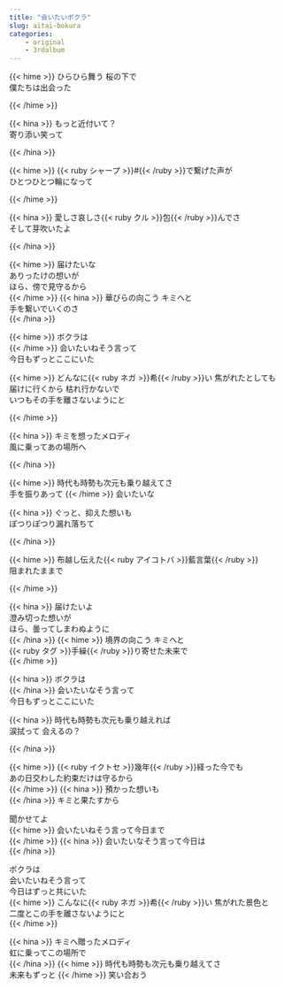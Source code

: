 ```yaml
---
title: "会いたいボクラ"
slug: aitai-bokura
categories:
    - original
    - 3rdalbum
---
```


{{< hime >}}
ひらひら舞う 桜の下で  
僕たちは出会った  

{{< /hime >}}

{{< hina >}}
もっと近付いて？  
寄り添い笑って  

{{< /hina >}}

{{< hime >}}
{{< ruby シャープ >}}#{{< /ruby >}}で繋げた声が  
ひとつひとつ輪になって  

{{< /hime >}}

{{< hina >}}
愛しさ哀しさ{{< ruby クル >}}包{{< /ruby >}}んでさ  
そして芽吹いたよ  

{{< /hina >}}

{{< hime >}}
届けたいな  
ありったけの想いが  
ほら、傍で見守るから  
{{< /hime >}}
{{< hina >}}
華びらの向こう キミへと  
手を繋いでいくのさ  
{{< /hina >}}

{{< hime >}}
ボクラは  
{{< /hime >}}
会いたいねそう言って  
今日もずっとここにいた  

{{< hime >}}
どんなに{{< ruby ネガ >}}希{{< /ruby >}}い 焦がれたとしても  
届けに行くから 枯れ行かないで  
いつもその手を離さないようにと  

{{< /hime >}}

{{< hina >}}
キミを想ったメロディ  
風に乗ってあの場所へ  

{{< /hina >}}

{{< hime >}}
時代も時勢も次元も乗り越えてさ  
手を振りあって 
{{< /hime >}}
会いたいな  

{{< hina >}}
ぐっと、抑えた想いも  
ぽつりぽつり漏れ落ちて  

{{< /hina >}}

{{< hime >}}
布越し伝えた{{< ruby アイコトバ >}}藍言葉{{< /ruby >}}  
阻まれたままで  

{{< /hime >}}

{{< hina >}}
届けたいよ  
澄み切った想いが  
ほら、曇ってしまわぬように  
{{< /hina >}}
{{< hime >}}
境界の向こう キミへと  
{{< ruby タグ >}}手繰{{< /ruby >}}り寄せた未来で  
{{< /hime >}}

{{< hina >}}
ボクラは  
{{< /hina >}}
会いたいなそう言って  
今日もずっとここにいた  

{{< hina >}}
時代も時勢も次元も乗り越えれば  
涙拭って 会えるの？  

{{< /hina >}}

{{< hime >}}
{{< ruby イクトセ >}}幾年{{< /ruby >}}経った今でも  
あの日交わした約束だけは守るから  
{{< /hime >}}
{{< hina >}}
預かった想いも  
{{< /hina >}}
キミと果たすから  

聞かせてよ  
{{< hime >}}
会いたいねそう言って今日まで  
{{< /hime >}}
{{< hina >}}
会いたいなそう言って今日は  
{{< /hina >}}

ボクラは  
会いたいねそう言って  
今日はずっと共にいた  
{{< hime >}}
こんなに{{< ruby ネガ >}}希{{< /ruby >}}い 焦がれた景色と  
二度とこの手を離さないようにと  
{{< /hime >}}

{{< hina >}}
キミへ贈ったメロディ  
虹に乗ってこの場所で  
{{< /hina >}}
{{< hime >}}
時代も時勢も次元も乗り越えてさ  
未来もずっと 
{{< /hime >}}
笑い合おう  